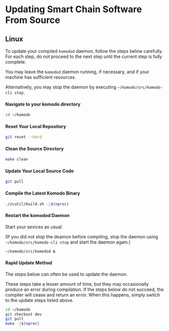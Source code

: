 # Updating Smart Chain Software From Source
## Linux

To update your compiled `komodod` daemon, follow the steps below carefully. For each step, do not proceed to the next step until the current step is fully complete.

You may leave the `komodod` daemon running, if necessary, and if your machine has sufficient resources. 

Alternatively, you may stop the daemon by executing `~/komodo/src/komodo-cli stop`.

#### Navigate to your komodo directory

```bash
cd ~/komodo
```

#### Reset Your Local Repository

```bash
git reset --hard
```

#### Clean the Source Directory

```bash
make clean
```

#### Update Your Local Source Code

```bash
git pull
```

#### Compile the Latest Komodo Binary

```bash
./zcutil/build.sh -j$(nproc)
```

#### Restart the komodod Daemon

Start your sevices as usual. 

(If you did not stop the deamon before compiling, stop the daemon using `~/komodo/src/komodo-cli stop` and start the daemon again.)

```bash
~/komodo/src/komodod &
```

#### Rapid Update Method

The steps below can often be used to update the daemon. 

These steps take a lesser amount of time, but they may occasionally produce an error during compilation. If the steps below do not succeed, the compiler will cease and return an error. When this happens, simply switch to the update steps listed above.

```bash
cd ~/komodo
git checkout dev
git pull
make -j$(nproc)
```

